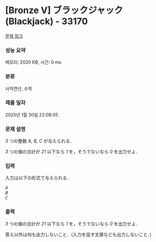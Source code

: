 # [Bronze V] ブラックジャック (Blackjack) - 33170 

[문제 링크](https://www.acmicpc.net/problem/33170) 

### 성능 요약

메모리: 2020 KB, 시간: 0 ms

### 분류

사칙연산, 수학

### 제출 일자

2025년 1월 30일 22:08:05

### 문제 설명

<p><var>3</var> つの整数 <var>A, B, C</var> が与えられる．</p>

<p><var>3</var> つの値の合計が <var>21</var> 以下なら <var>1</var> を，そうでないなら <var>0</var> を出力せよ．</p>

### 입력 

 <p>入力は以下の形式で与えられる．</p>

<pre><var>A</var>
<var>B</var>
<var>C</var></pre>

### 출력 

 <p><var>3</var> つの値の合計が <var>21</var> 以下なら <var>1</var> を，そうでないなら <var>0</var> を出力せよ．</p>

<p>答え以外は何も出力しないこと．(入力を促す文章なども出力しないこと．)</p>

